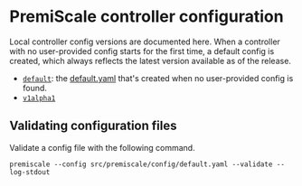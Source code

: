 # PremiScale controller configuration

Local controller config versions are documented here. When a controller with no user-provided config starts for the first time, a default config is created, which always reflects the latest version available as of the release.

- [`default`](./default.md): the [default.yaml](./../default.yaml) that's created when no user-provided config is found.
- [`v1alpha1`](./v1alpha1.md)

## Validating configuration files

Validate a config file with the following command.

```shell
premiscale --config src/premiscale/config/default.yaml --validate --log-stdout
```